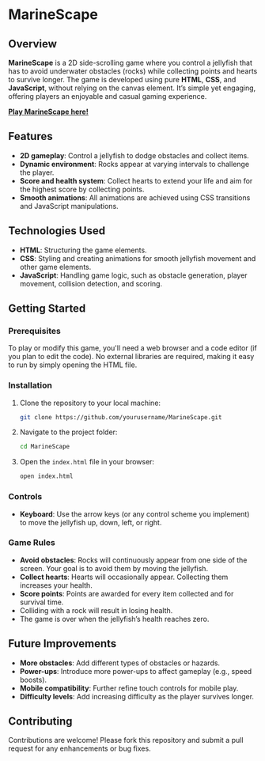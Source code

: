 # MarineScape

## Overview

**MarineScape** is a 2D side-scrolling game where you control a jellyfish that has to avoid underwater obstacles (rocks) while collecting points and hearts to survive longer. The game is developed using pure **HTML**, **CSS**, and **JavaScript**, without relying on the canvas element. It’s simple yet engaging, offering players an enjoyable and casual gaming experience.

**[Play MarineScape here!](https://dalfang.github.io/marine-scape/)**

## Features
- **2D gameplay**: Control a jellyfish to dodge obstacles and collect items.
- **Dynamic environment**: Rocks appear at varying intervals to challenge the player.
- **Score and health system**: Collect hearts to extend your life and aim for the highest score by collecting points.
- **Smooth animations**: All animations are achieved using CSS transitions and JavaScript manipulations.

## Technologies Used
- **HTML**: Structuring the game elements.
- **CSS**: Styling and creating animations for smooth jellyfish movement and other game elements.
- **JavaScript**: Handling game logic, such as obstacle generation, player movement, collision detection, and scoring.

## Getting Started

### Prerequisites
To play or modify this game, you'll need a web browser and a code editor (if you plan to edit the code). No external libraries are required, making it easy to run by simply opening the HTML file.

### Installation

1. Clone the repository to your local machine:
   ```bash
   git clone https://github.com/yourusername/MarineScape.git
   ```

2. Navigate to the project folder:
   ```bash
   cd MarineScape
   ```

3. Open the `index.html` file in your browser:
   ```bash
   open index.html
   ```

### Controls

- **Keyboard**: Use the arrow keys (or any control scheme you implement) to move the jellyfish up, down, left, or right.

### Game Rules

- **Avoid obstacles**: Rocks will continuously appear from one side of the screen. Your goal is to avoid them by moving the jellyfish.
- **Collect hearts**: Hearts will occasionally appear. Collecting them increases your health.
- **Score points**: Points are awarded for every item collected and for survival time.
- Colliding with a rock will result in losing health.
- The game is over when the jellyfish’s health reaches zero.


## Future Improvements

- **More obstacles**: Add different types of obstacles or hazards.
- **Power-ups**: Introduce more power-ups to affect gameplay (e.g., speed boosts).
- **Mobile compatibility**: Further refine touch controls for mobile play.
- **Difficulty levels**: Add increasing difficulty as the player survives longer.

## Contributing

Contributions are welcome! Please fork this repository and submit a pull request for any enhancements or bug fixes.
